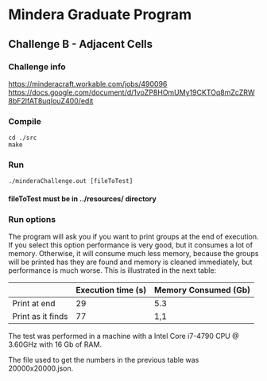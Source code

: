 # Mindera Graduate Program 

## Challenge B - Adjacent Cells

### Challenge info
https://minderacraft.workable.com/jobs/490096
https://docs.google.com/document/d/1voZP8HOmUMy19CKTOq8mZcZRW8bF2lfAT8uqIouZ400/edit

### Compile

```
cd ./src
make 
```

### Run

```
./minderaChallenge.out [fileToTest]
```

#### fileToTest must be in ../resources/ directory

### Run options

The program will ask you if you want to print groups at the end of execution. If you select this option performance is very good, but it consumes a lot of memory. Otherwise, it will consume much less memory, because the groups will be printed has they are found and memory is cleaned immediately, but performance is much worse. This is illustrated in the next table:

|| Execution time (s) | Memory Consumed (Gb) |
| ------------- | ------------- | ------------- |
| Print at end  | 29 | 5.3 |
| Print as it finds  | 77 | 1,1 |

The test was performed in a machine with a Intel Core i7-4790 CPU @ 3.60GHz with 16 Gb of RAM.

The file used to get the numbers in the previous table was 20000x20000.json. 
